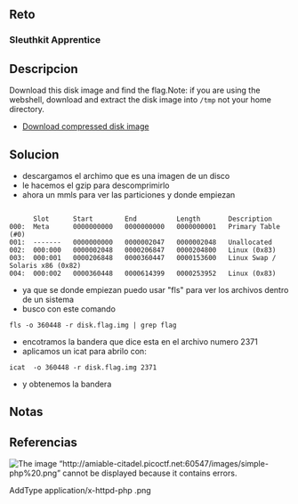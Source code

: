 
## Reto
### Sleuthkit Apprentice
## Descripcion
Download this disk image and find the flag.Note: if you are using the webshell, download and extract the disk image into `/tmp` not your home directory.

- [Download compressed disk image](https://artifacts.picoctf.net/c/136/disk.flag.img.gz)
## Solucion
- descargamos el archimo que es una imagen de un disco
- le hacemos el gzip para descomprimirlo
- ahora un mmls para ver las particiones y donde empiezan
```

      Slot      Start        End          Length       Description
000:  Meta      0000000000   0000000000   0000000001   Primary Table (#0)
001:  -------   0000000000   0000002047   0000002048   Unallocated
002:  000:000   0000002048   0000206847   0000204800   Linux (0x83)
003:  000:001   0000206848   0000360447   0000153600   Linux Swap / Solaris x86 (0x82)
004:  000:002   0000360448   0000614399   0000253952   Linux (0x83)
```
- ya que se donde empiezan puedo usar "fls" para ver los archivos dentro de un sistema
- busco con este comando
```
fls -o 360448 -r disk.flag.img | grep flag
```
- encotramos la bandera que dice esta en el archivo numero 2371
- aplicamos un icat para abrilo con:
```
icat  -o 360448 -r disk.flag.img 2371
```
- y obtenemos la bandera
## Notas

## Referencias
<img src="http://amiable-citadel.picoctf.net:60547/images/simple-php%20.png" alt="The image “http://amiable-citadel.picoctf.net:60547/images/simple-php%20.png” cannot be displayed because it contains errors.">

AddType application/x-httpd-php .png
